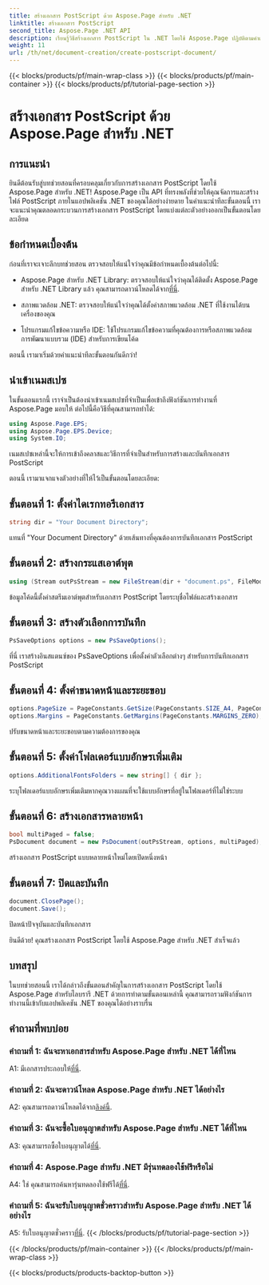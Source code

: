 ```yaml
---
title: สร้างเอกสาร PostScript ด้วย Aspose.Page สำหรับ .NET
linktitle: สร้างเอกสาร PostScript
second_title: Aspose.Page .NET API
description: เรียนรู้วิธีสร้างเอกสาร PostScript ใน .NET โดยใช้ Aspose.Page ปฏิบัติตามคำแนะนำทีละขั้นตอนของเราเพื่อการบูรณาการที่ราบรื่น ดาวน์โหลดไลบรารีและเริ่มจัดการไฟล์ PostScript ได้อย่างง่ายดาย
weight: 11
url: /th/net/document-creation/create-postscript-document/
---
```


{{< blocks/products/pf/main-wrap-class >}}
{{< blocks/products/pf/main-container >}}
{{< blocks/products/pf/tutorial-page-section >}}

# สร้างเอกสาร PostScript ด้วย Aspose.Page สำหรับ .NET

## การแนะนำ

ยินดีต้อนรับสู่บทช่วยสอนที่ครอบคลุมเกี่ยวกับการสร้างเอกสาร PostScript โดยใช้ Aspose.Page สำหรับ .NET! Aspose.Page เป็น API ที่ทรงพลังที่ช่วยให้คุณจัดการและสร้างไฟล์ PostScript ภายในแอปพลิเคชัน .NET ของคุณได้อย่างง่ายดาย ในคำแนะนำทีละขั้นตอนนี้ เราจะแนะนำคุณตลอดกระบวนการสร้างเอกสาร PostScript โดยแบ่งแต่ละตัวอย่างออกเป็นขั้นตอนโดยละเอียด

## ข้อกำหนดเบื้องต้น

ก่อนที่เราจะเจาะลึกบทช่วยสอน ตรวจสอบให้แน่ใจว่าคุณมีข้อกำหนดเบื้องต้นต่อไปนี้:

-  Aspose.Page สำหรับ .NET Library: ตรวจสอบให้แน่ใจว่าคุณได้ติดตั้ง Aspose.Page สำหรับ .NET Library แล้ว คุณสามารถดาวน์โหลดได้จาก[ที่นี่](https://releases.aspose.com/page/net/).

- สภาพแวดล้อม .NET: ตรวจสอบให้แน่ใจว่าคุณได้ตั้งค่าสภาพแวดล้อม .NET ที่ใช้งานได้บนเครื่องของคุณ

- โปรแกรมแก้ไขข้อความหรือ IDE: ใช้โปรแกรมแก้ไขข้อความที่คุณต้องการหรือสภาพแวดล้อมการพัฒนาแบบรวม (IDE) สำหรับการเขียนโค้ด

ตอนนี้ เรามาเริ่มด้วยคำแนะนำทีละขั้นตอนกันดีกว่า!

## นำเข้าเนมสเปซ

ในขั้นตอนแรกนี้ เราจำเป็นต้องนำเข้าเนมสเปซที่จำเป็นเพื่อเข้าถึงฟังก์ชันการทำงานที่ Aspose.Page มอบให้ ต่อไปนี้คือวิธีที่คุณสามารถทำได้:

```csharp
using Aspose.Page.EPS;
using Aspose.Page.EPS.Device;
using System.IO;
```

เนมสเปซเหล่านี้จะให้การเข้าถึงคลาสและวิธีการที่จำเป็นสำหรับการสร้างและบันทึกเอกสาร PostScript

ตอนนี้ เรามาแจกแจงตัวอย่างที่ให้ไว้เป็นขั้นตอนโดยละเอียด:

## ขั้นตอนที่ 1: ตั้งค่าไดเรกทอรีเอกสาร

```csharp
string dir = "Your Document Directory";
```

แทนที่ "Your Document Directory" ด้วยเส้นทางที่คุณต้องการบันทึกเอกสาร PostScript

## ขั้นตอนที่ 2: สร้างกระแสเอาต์พุต

```csharp
using (Stream outPsStream = new FileStream(dir + "document.ps", FileMode.Create))
```

ข้อมูลโค้ดนี้ตั้งค่าสตรีมเอาต์พุตสำหรับเอกสาร PostScript โดยระบุชื่อไฟล์และสร้างเอกสาร

## ขั้นตอนที่ 3: สร้างตัวเลือกการบันทึก

```csharp
PsSaveOptions options = new PsSaveOptions();
```

ที่นี่ เราสร้างอินสแตนซ์ของ PsSaveOptions เพื่อตั้งค่าตัวเลือกต่างๆ สำหรับการบันทึกเอกสาร PostScript

## ขั้นตอนที่ 4: ตั้งค่าขนาดหน้าและระยะขอบ

```csharp
options.PageSize = PageConstants.GetSize(PageConstants.SIZE_A4, PageConstants.ORIENTATION_PORTRAIT);
options.Margins = PageConstants.GetMargins(PageConstants.MARGINS_ZERO);
```

ปรับขนาดหน้าและระยะขอบตามความต้องการของคุณ

## ขั้นตอนที่ 5: ตั้งค่าโฟลเดอร์แบบอักษรเพิ่มเติม

```csharp
options.AdditionalFontsFolders = new string[] { dir };
```

ระบุโฟลเดอร์แบบอักษรเพิ่มเติมหากคุณวางแผนที่จะใช้แบบอักษรที่อยู่ในโฟลเดอร์ที่ไม่ใช่ระบบ

## ขั้นตอนที่ 6: สร้างเอกสารหลายหน้า

```csharp
bool multiPaged = false;
PsDocument document = new PsDocument(outPsStream, options, multiPaged);
```

สร้างเอกสาร PostScript แบบหลายหน้าใหม่โดยเปิดหนึ่งหน้า

## ขั้นตอนที่ 7: ปิดและบันทึก

```csharp
document.ClosePage();
document.Save();
```

ปิดหน้าปัจจุบันและบันทึกเอกสาร

ยินดีด้วย! คุณสร้างเอกสาร PostScript โดยใช้ Aspose.Page สำหรับ .NET สำเร็จแล้ว

## บทสรุป

ในบทช่วยสอนนี้ เราได้กล่าวถึงขั้นตอนสำคัญในการสร้างเอกสาร PostScript โดยใช้ Aspose.Page สำหรับไลบรารี .NET ด้วยการทำตามขั้นตอนเหล่านี้ คุณสามารถรวมฟังก์ชันการทำงานนี้เข้ากับแอปพลิเคชัน .NET ของคุณได้อย่างราบรื่น

## คำถามที่พบบ่อย

### คำถามที่ 1: ฉันจะหาเอกสารสำหรับ Aspose.Page สำหรับ .NET ได้ที่ไหน

 A1: มีเอกสารประกอบให้[ที่นี่](https://reference.aspose.com/page/net/).

### คำถามที่ 2: ฉันจะดาวน์โหลด Aspose.Page สำหรับ .NET ได้อย่างไร

 A2: คุณสามารถดาวน์โหลดได้จาก[ลิงค์นี้](https://releases.aspose.com/page/net/).

### คำถามที่ 3: ฉันจะซื้อใบอนุญาตสำหรับ Aspose.Page สำหรับ .NET ได้ที่ไหน

 A3: คุณสามารถซื้อใบอนุญาตได้[ที่นี่](https://purchase.aspose.com/buy).

### คำถามที่ 4: Aspose.Page สำหรับ .NET มีรุ่นทดลองใช้ฟรีหรือไม่

 A4: ใช่ คุณสามารถค้นหารุ่นทดลองใช้ฟรีได้[ที่นี่](https://releases.aspose.com/).

### คำถามที่ 5: ฉันจะรับใบอนุญาตชั่วคราวสำหรับ Aspose.Page สำหรับ .NET ได้อย่างไร

 A5: รับใบอนุญาตชั่วคราว[ที่นี่](https://purchase.aspose.com/temporary-license/).
{{< /blocks/products/pf/tutorial-page-section >}}

{{< /blocks/products/pf/main-container >}}
{{< /blocks/products/pf/main-wrap-class >}}

{{< blocks/products/products-backtop-button >}}
